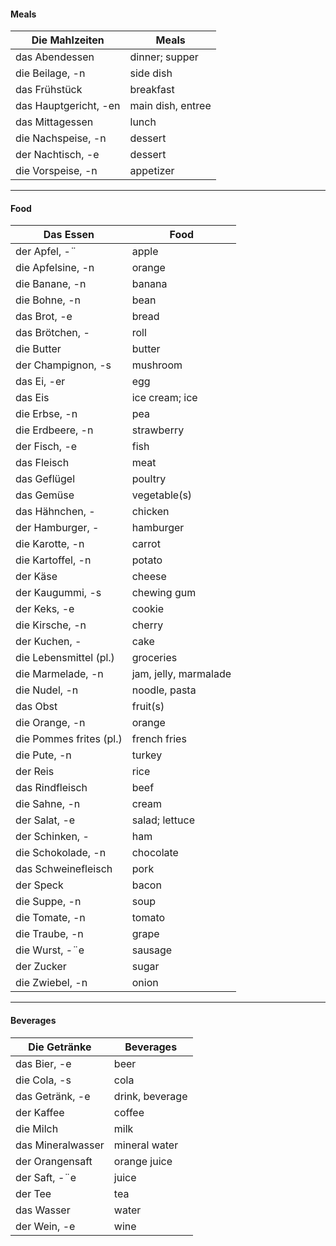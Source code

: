 #### Meals

| Die Mahlzeiten        | Meals             |
| --------------------- | ----------------- |
| das Abendessen        | dinner; supper    |
| die Beilage, -n       | side dish         |
| das Frühstück         | breakfast         |
| das Hauptgericht, -en | main dish, entree |
| das Mittagessen       | lunch             |
| die Nachspeise, -n    | dessert           |
| der Nachtisch, -e     | dessert           |
| die Vorspeise, -n     | appetizer         |

---
#### Food

| Das Essen               | Food                  |
| ----------------------- | --------------------- |
| der Apfel, -¨           | apple                 |
| die Apfelsine, -n       | orange                |
| die Banane, -n          | banana                |
| die Bohne, -n           | bean                  |
| das Brot, -e            | bread                 |
| das Brötchen, -         | roll                  |
| die Butter              | butter                |
| der Champignon, -s      | mushroom              |
| das Ei, -er             | egg                   |
| das Eis                 | ice cream; ice        |
| die Erbse, -n           | pea                   |
| die Erdbeere, -n        | strawberry            |
| der Fisch, -e           | fish                  |
| das Fleisch             | meat                  |
| das Geflügel            | poultry               |
| das Gemüse              | vegetable(s)          |
| das Hähnchen, -         | chicken               |
| der Hamburger, -        | hamburger             |
| die Karotte, -n         | carrot                |
| die Kartoffel, -n       | potato                |
| der Käse                | cheese                |
| der Kaugummi, -s        | chewing gum           |
| der Keks, -e            | cookie                |
| die Kirsche, -n         | cherry                |
| der Kuchen, -           | cake                  |
| die Lebensmittel (pl.)  | groceries             |
| die Marmelade, -n       | jam, jelly, marmalade |
| die Nudel, -n           | noodle, pasta         |
| das Obst                | fruit(s)              |
| die Orange, -n          | orange                |
| die Pommes frites (pl.) | french fries          |
| die Pute, -n            | turkey                |
| der Reis                | rice                  |
| das Rindfleisch         | beef                  |
| die Sahne, -n           | cream                 |
| der Salat, -e           | salad; lettuce        |
| der Schinken, -         | ham                   |
| die Schokolade, -n      | chocolate             |
| das Schweinefleisch     | pork                  |
| der Speck               | bacon                 |
| die Suppe, -n           | soup                  |
| die Tomate, -n          | tomato                |
| die Traube, -n          | grape                 |
| die Wurst, -¨e          | sausage               |
| der Zucker              | sugar                 |
| die Zwiebel, -n         | onion                 |

---
#### Beverages

| Die Getränke | Beverages          |
|--------------|---------------------|
| das Bier, -e | beer                |
| die Cola, -s | cola                |
| das Getränk, -e | drink, beverage  |
| der Kaffee   | coffee              |
| die Milch    | milk                |
| das Mineralwasser | mineral water  |
| der Orangensaft | orange juice     |
| der Saft, -¨e | juice              |
| der Tee      | tea                 |
| das Wasser   | water               |
| der Wein, -e | wine                |
